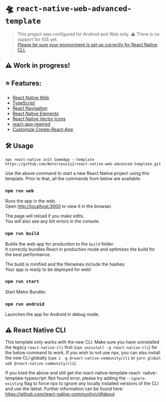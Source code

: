 # 🛸 `react-native-web-advanced-template`

> This project was configured for Android and Web only. ⚠️ There is no support for IOS yet. \
> [Please be sure your environment is set up correctly for React Native CLI.](https://reactnative.dev/docs/environment-setup)

## ⚠️ Work in progress!

## ⭐ Features:
- [React Native Web](https://necolas.github.io/react-native-web/)
- [TypeScript](https://www.typescriptlang.org/)
- [React Navigation](https://reactnavigation.org/)
- [React Native Elements](https://reactnativeelements.com/)
- [React Native Vector Icons](https://github.com/oblador/react-native-vector-icons)
- [react-app-rewired](https://www.npmjs.com/package/react-app-rewired)
- [Customize Create-React-App](https://github.com/arackaf/customize-cra)

## 🛠 Usage

`npx react-native init SomeApp --template https://github.com/Notorious112/react-native-web-advanced-template.git`

Use the above command to start a new React Native project using this template. Prior to that, all the commands from below are available:

### `npm run web`

Runs the app in the web.\
Open [http://localhost:3000](http://localhost:3000) to view it in the browser.

The page will reload if you make edits.\
You will also see any lint errors in the console.


### `npm run build`

Builds the web app for production to the `build` folder.\
It correctly bundles React in production mode and optimizes the build for the best performance.

The build is minified and the filenames include the hashes.\
Your app is ready to be deployed for web!


### `npm run start`

Start Metro Bundler.


### `npm run android`

Launches the app for Android in debug mode.

## ⚠️ React Native CLI
This template only works with the new CLI. Make sure you have uninstalled the legacy `react-native-cli` first (`npm uninstall -g react-native-cli`) for the below command to work. If you wish to not use npx, you can also install the new CLI globally (`npm i -g @react-native-community/cli` or `yarn global add @react-native-community/cli`).

If you tried the above and still get the react-native-template-react- native-template-typescript: Not found error, please try adding the `--ignore-existing` flag to force npx to ignore any locally installed versions of the CLI and use the latest.
Further information can be found here: https://github.com/react-native-community/cli#about
